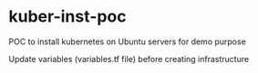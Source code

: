 # kuber-inst-poc
POC to install kubernetes on Ubuntu servers for demo purpose

Update variables (variables.tf file) before creating infrastructure

